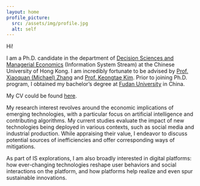 ```yaml
---
layout: home
profile_picture:
  src: /assets/img/profile.jpg
  alt: self
---
```


Hi! 

I am a Ph.D. candidate in the department of [Decision Sciences and Managerial Economics](https://grad.bschool.cuhk.edu.hk/programmes/decision-sciences-managerial-economics/) (Information System Stream) at the Chinese University of Hong Kong. I am incredibly fortunate to be advised by [Prof. Xiaoquan (Michael) Zhang](https://mikezhang.com) and [Prof. Keongtae Kim](https://keongkim.github.io). Prior to joining Ph.D. program, I obtained my bachelor’s degree at [Fudan University](https://www.fudan.edu.cn/en/) in China.

My CV could be found [here](https://miaozhehan99.github.io/assets/CV_MiaozheHAN.pdf).

My research interest revolves around the economic implications of emerging technologies, with a particular focus on artificial intelligence and contributing algorithms. My current studies evaluate the impact of new technologies being deployed in various contexts, such as social media and industrial production. While appraising their value, I endeavor to discuss potential sources of inefficiencies and offer corresponding ways of mitigations. 

As part of IS explorations, I am also broadly interested in digital platforms: how ever-changing technologies reshape user behaviors and social interactions on the platform, and how platforms help realize and even spur sustainable innovations. 


